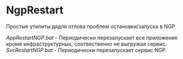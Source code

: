 # NgpRestart
Простые утилиты дядля отлова проблем остановки/запуска в NGP

*AppRestartNGP.bat*  - Периодически перезапускает все приложения кроме инфраструктурных, соотвественно не выгружая сервис.
*SvcRestartNGP.bat* - Периодически перезапускает сервис NGP.
